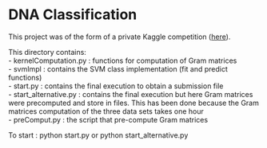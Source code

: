 # DNA Classification

 This project was of the form of a private Kaggle competition ([here](https://www.kaggle.com/c/advanced-learning-models)). 
 
 
 
This directory contains: <br/>
	- kernelComputation.py : functions for computation of Gram matrices <br/>
	- svmImpl : contains the SVM class implementation (fit and predict functions) <br/>
	- start.py :  contains the final execution to obtain a submission file <br/>
	- start_alternative.py : contains the final execution but here Gram matrices were precomputed and store in files. This has been done because the Gram matrices computation of the three data sets takes one hour <br/>
	- preComput.py : the script that pre-compute Gram matrices <br/>

To start : python start.py or python start_alternative.py
